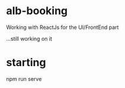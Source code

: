 # alb-booking

Working with ReactJs for the UI/FrontEnd part

...still working on it

# starting

npm run serve
